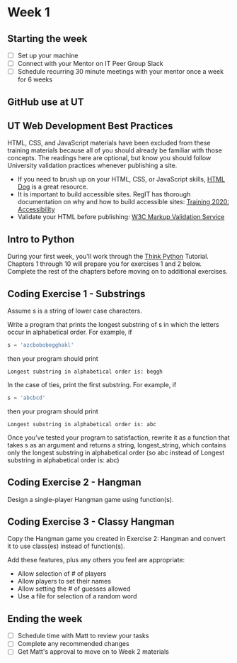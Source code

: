 # Week 1

## Starting the week
- [ ] Set up your machine
- [ ] Connect with your Mentor on IT Peer Group Slack
- [ ] Schedule recurring 30 minute meetings with your mentor once a week for 6 weeks

## GitHub use at UT


## UT Web Development Best Practices
HTML, CSS, and JavaScript materials have been excluded from these training materials because all of you should already be familiar with those concepts. The readings here are optional, but know you should follow University validation practices whenever publishing a site.
- If you need to brush up on your HTML, CSS, or JavaScript skills, [HTML Dog](http://htmldog.com/) is a great resource.
- It is important to build accessible sites. RegIT has thorough documentation on why and how to build accessible sites: [Training 2020: Accessibility](https://wikis.utexas.edu/display/training2020/Accessibility)
- Validate your HTML before publishing: [W3C Markup Validation Service](http://validator.w3.org/)

## Intro to Python
During your first week, you'll work through the [Think Python](https://interactivepython.org/courselib/static/thinkcspy/index.html) Tutorial. Chapters 1 through 10 will prepare you for exercises 1 and 2 below. Complete the rest of the chapters before moving on to additional exercises.

## Coding Exercise 1 - Substrings
Assume s is a string of lower case characters.

Write a program that prints the longest substring of s in which the letters occur in alphabetical order. For example, if
```python
s = 'azcbobobegghakl'
```
then your program should print
```
Longest substring in alphabetical order is: beggh
```
In the case of ties, print the first substring. For example, if
```python
s = 'abcbcd'
```
then your program should print
```
Longest substring in alphabetical order is: abc
```
Once you’ve tested your program to satisfaction, rewrite it as a function that takes s as an argument and returns a string, longest_string, which contains only the longest substring in alphabetical order (so abc instead of Longest substring in alphabetical order is: abc)

## Coding Exercise 2 - Hangman
Design a single-player Hangman game using function(s).

## Coding Exercise 3 - Classy Hangman
Copy the Hangman game you created in Exercise 2: Hangman and convert it to use class(es) instead of function(s).

Add these features, plus any others you feel are appropriate:

- Allow selection of # of players
- Allow players to set their names
- Allow setting the # of guesses allowed
- Use a file for selection of a random word

## Ending the week
- [ ] Schedule time with Matt to review your tasks
- [ ] Complete any recommended changes
- [ ] Get Matt's approval to move on to Week 2 materials
